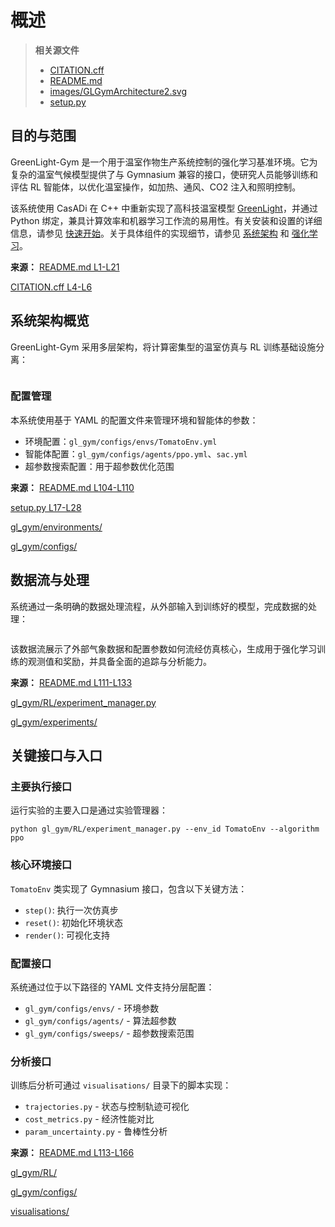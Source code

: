 # 概述

> **相关源文件**
> * [CITATION.cff](https://github.com/BartvLaatum/GreenLight-Gym2/blob/f4a2727d/CITATION.cff)
> * [README.md](https://github.com/BartvLaatum/GreenLight-Gym2/blob/f4a2727d/README.md)
> * [images/GLGymArchitecture2.svg](https://github.com/BartvLaatum/GreenLight-Gym2/blob/f4a2727d/images/GLGymArchitecture2.svg)
> * [setup.py](https://github.com/BartvLaatum/GreenLight-Gym2/blob/f4a2727d/setup.py)

## 目的与范围

GreenLight-Gym 是一个用于温室作物生产系统控制的强化学习基准环境。它为复杂的温室气候模型提供了与 Gymnasium 兼容的接口，使研究人员能够训练和评估 RL 智能体，以优化温室操作，如加热、通风、CO2 注入和照明控制。

该系统使用 CasADi 在 C++ 中重新实现了高科技温室模型 [GreenLight](https://github.com/BartvLaatum/GreenLight-Gym2/blob/f4a2727d/GreenLight)，并通过 Python 绑定，兼具计算效率和机器学习工作流的易用性。有关安装和设置的详细信息，请参见 [快速开始](/BartvLaatum/GreenLight-Gym2/2-getting-started)。关于具体组件的实现细节，请参见 [系统架构](/BartvLaatum/GreenLight-Gym2/3-system-architecture) 和 [强化学习](/BartvLaatum/GreenLight-Gym2/4-reinforcement-learning)。

**来源：** [README.md L1-L21](https://github.com/BartvLaatum/GreenLight-Gym2/blob/f4a2727d/README.md#L1-L21)

 [CITATION.cff L4-L6](https://github.com/BartvLaatum/GreenLight-Gym2/blob/f4a2727d/CITATION.cff#L4-L6)

## 系统架构概览

GreenLight-Gym 采用多层架构，将计算密集型的温室仿真与 RL 训练基础设施分离：

```

```

### 配置管理

本系统使用基于 YAML 的配置文件来管理环境和智能体的参数：

* 环境配置：`gl_gym/configs/envs/TomatoEnv.yml`
* 智能体配置：`gl_gym/configs/agents/ppo.yml`、`sac.yml`
* 超参数搜索配置：用于超参数优化范围

**来源：** [README.md L104-L110](https://github.com/BartvLaatum/GreenLight-Gym2/blob/f4a2727d/README.md#L104-L110)

 [setup.py L17-L28](https://github.com/BartvLaatum/GreenLight-Gym2/blob/f4a2727d/setup.py#L17-L28)

 [gl_gym/environments/](https://github.com/BartvLaatum/GreenLight-Gym2/blob/f4a2727d/gl_gym/environments/)

 [gl_gym/configs/](https://github.com/BartvLaatum/GreenLight-Gym2/blob/f4a2727d/gl_gym/configs/)

## 数据流与处理

系统通过一条明确的数据处理流程，从外部输入到训练好的模型，完成数据的处理：

```

```

该数据流展示了外部气象数据和配置参数如何流经仿真核心，生成用于强化学习训练的观测值和奖励，并具备全面的追踪与分析能力。

**来源：** [README.md L111-L133](https://github.com/BartvLaatum/GreenLight-Gym2/blob/f4a2727d/README.md#L111-L133)

 [gl_gym/RL/experiment_manager.py](https://github.com/BartvLaatum/GreenLight-Gym2/blob/f4a2727d/gl_gym/RL/experiment_manager.py)

 [gl_gym/experiments/](https://github.com/BartvLaatum/GreenLight-Gym2/blob/f4a2727d/gl_gym/experiments/)

## 关键接口与入口

### 主要执行接口

运行实验的主要入口是通过实验管理器：

```
python gl_gym/RL/experiment_manager.py --env_id TomatoEnv --algorithm ppo
```

### 核心环境接口

`TomatoEnv` 类实现了 Gymnasium 接口，包含以下关键方法：

* `step()`: 执行一次仿真步
* `reset()`: 初始化环境状态
* `render()`: 可视化支持

### 配置接口

系统通过位于以下路径的 YAML 文件支持分层配置：

* `gl_gym/configs/envs/` - 环境参数
* `gl_gym/configs/agents/` - 算法超参数
* `gl_gym/configs/sweeps/` - 超参数搜索范围

### 分析接口

训练后分析可通过 `visualisations/` 目录下的脚本实现：

* `trajectories.py` - 状态与控制轨迹可视化
* `cost_metrics.py` - 经济性能对比
* `param_uncertainty.py` - 鲁棒性分析

**来源：** [README.md L113-L166](https://github.com/BartvLaatum/GreenLight-Gym2/blob/f4a2727d/README.md#L113-L166)

 [gl_gym/RL/](https://github.com/BartvLaatum/GreenLight-Gym2/blob/f4a2727d/gl_gym/RL/)

 [gl_gym/configs/](https://github.com/BartvLaatum/GreenLight-Gym2/blob/f4a2727d/gl_gym/configs/)

 [visualisations/](https://github.com/BartvLaatum/GreenLight-Gym2/blob/f4a2727d/visualisations/)